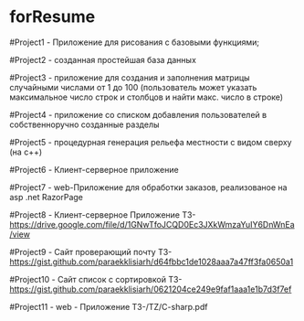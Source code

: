 # forResume
#Project1 - Приложение для рисования с базовыми функциями;

#Project2 - созданная простейшая база данных

#Project3 - приложение для создания и заполнения матрицы случайными числами от 1 до 100 (пользователь может указать максимальное число строк и столбцов и найти макс. число в строке)

#Project4 - приложение со списком добавления пользователей в собственноручно созданные разделы

#Project5 - процедурная генерация рельефа местности с видом сверху (на с++)

#Project6 - Клиент-серверное приложение

#Project7 - web-Приложение для обработки заказов, реализованое на asp .net RazorPage

#Project8 - Клиент-серверное Приложение ТЗ-https://drive.google.com/file/d/1GNwTfoJCQD0Ec3JXkWmzaYuIY6DnWnEa/view

#Project9 - Сайт проверающий почту ТЗ-https://gist.github.com/paraekklisiarh/d64fbbc1de1028aaa7a47ff3fa0650a1

#Project10 - Сайт список с сортировкой ТЗ-https://gist.github.com/paraekklisiarh/0621204ce249e9faf1aaa1e1b7d3f7ef

#Project11 - web - Приложение ТЗ-/TZ/C-sharp.pdf

